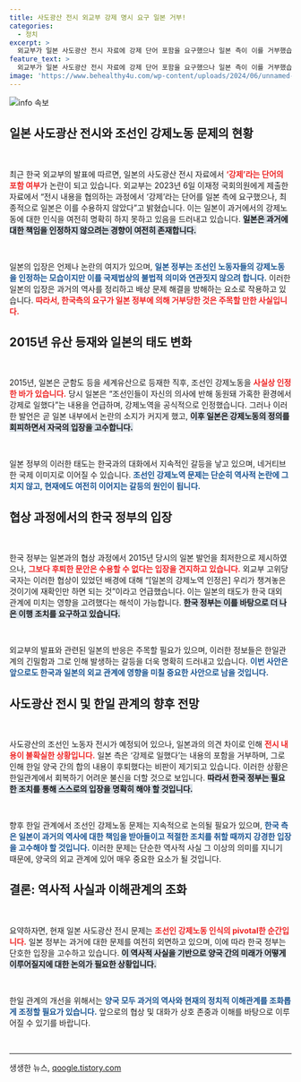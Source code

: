 ```yaml
---
title: 사도광산 전시 외교부 강제 명시 요구 일본 거부!
categories:
  - 정치
excerpt: >
  외교부가 일본 사도광산 전시 자료에 강제 단어 포함을 요구했으나 일본 측이 이를 거부했습니다. 2015년 군함도 인정에 따른 후퇴 논란이 일고 있는 이번 사안, 그 배경과 향후 한일 관계는? 클릭해 더 알아보세요!
feature_text: >
  외교부가 일본 사도광산 전시 자료에 강제 단어 포함을 요구했으나 일본 측이 이를 거부했습니다. 2015년 군함도 인정에 따른 후퇴 논란이 일고 있는 이번 사안, 그 배경과 향후 한일 관계는? 클릭해 더 알아보세요!
image: 'https://www.behealthy4u.com/wp-content/uploads/2024/06/unnamed-file.png'
---
```


<p><img src="https://www.behealthy4u.com/wp-content/uploads/2024/06/unnamed-file.png" alt="info 속보" /></p>

<h2 data-ke-size="size26">일본 사도광산 전시와 조선인 강제노동 문제의 현황</h2>

<p data-ke-size="size16">&nbsp;</p>

<p data-ke-size="size16">최근 한국 외교부의 발표에 따르면, 일본의 사도광산 전시 자료에서 <b><span style="color: #ee2323;">‘강제’라는 단어의 포함 여부</span></b>가 논란이 되고 있습니다. 외교부는 2023년 6일 이재정 국회의원에게 제출한 자료에서 “전시 내용을 협의하는 과정에서 ‘강제’라는 단어를 일본 측에 요구했으나, 최종적으로 일본은 이를 수용하지 않았다”고 밝혔습니다. 이는 일본이 과거에서의 강제노동에 대한 인식을 여전히 명확히 하지 못하고 있음을 드러내고 있습니다. <b><span style="background-color: #21538527;">일본은 과거에 대한 책임을 인정하지 않으려는 경향이 여전히 존재합니다.</span></b></p>

<p data-ke-size="size16">&nbsp;</p>

<p data-ke-size="size16">일본의 입장은 언제나 논란의 여지가 있으며, <b><span style="color: #1a5490;">일본 정부는 조선인 노동자들의 강제노동을 인정하는 모습이지만 이를 국제법상의 불법적 의미와 연관짓지 않으려 합니다.</span></b> 이러한 일본의 입장은 과거의 역사를 정리하고 배상 문제 해결을 방해하는 요소로 작용하고 있습니다. <b><span style="color: #ee2323;">따라서, 한국측의 요구가 일본 정부에 의해 거부당한 것은 주목할 만한 사실입니다.</span></b></p>

<h2 data-ke-size="size26">2015년 유산 등재와 일본의 태도 변화</h2>

<p data-ke-size="size16">&nbsp;</p>

<p data-ke-size="size16">2015년, 일본은 군함도 등을 세계유산으로 등재한 직후, 조선인 강제노동을 <b><span style="color: #ee2323;">사실상 인정한 바가 있습니다.</span></b> 당시 일본은 “조선인들이 자신의 의사에 반해 동원돼 가혹한 환경에서 강제로 일했다”는 내용을 언급하며, 강제노역을 공식적으로 인정했습니다. 그러나 이러한 발언은 곧 일본 내부에서 논란의 소지가 커지게 했고, <b><span style="background-color: #21538527;">이후 일본은 강제노동의 정의를 회피하면서 자국의 입장을 고수합니다.</span></b></p>

<p data-ke-size="size16">&nbsp;</p>

<p data-ke-size="size16">일본 정부의 이러한 태도는 한국과의 대화에서 지속적인 갈등을 낳고 있으며, 네거티브한 국제 이미지로 이어질 수 있습니다. <b><span style="color: #1a5490;">조선인 강제노역 문제는 단순히 역사적 논란에 그치지 않고, 현재에도 여전히 이어지는 갈등의 원인이 됩니다.</span></b></p>

<h2 data-ke-size="size26">협상 과정에서의 한국 정부의 입장</h2>

<p data-ke-size="size16">&nbsp;</p>

<p data-ke-size="size16">한국 정부는 일본과의 협상 과정에서 2015년 당시의 일본 발언을 최저한으로 제시하였으나, <b><span style="color: #ee2323;">그보다 후퇴한 문안은 수용할 수 없다는 입장을 견지하고 있습니다.</span></b> 외교부 고위당국자는 이러한 협상이 있었던 배경에 대해 “[일본의 강제노역 인정은] 우리가 챙겨놓은 것이기에 재확인만 하면 되는 것”이라고 언급했습니다. 이는 일본의 태도가 한국 대외 관계에 미치는 영향을 고려했다는 해석이 가능합니다. <b><span style="background-color: #21538527;">한국 정부는 이를 바탕으로 더 나은 이행 조치를 요구하고 있습니다.</span></b></p>

<p data-ke-size="size16">&nbsp;</p>

<p data-ke-size="size16">외교부의 발표와 관련된 일본의 반응은 주목할 필요가 있으며, 이러한 정보들은 한일관계의 긴밀함과 그로 인해 발생하는 갈등을 더욱 명확히 드러내고 있습니다. <b><span style="color: #1a5490;">이번 사안은 앞으로도 한국과 일본의 외교 관계에 영향을 미칠 중요한 사안으로 남을 것입니다.</span></b></p>

<h2 data-ke-size="size26">사도광산 전시 및 한일 관계의 향후 전망</h2>

<p data-ke-size="size16">&nbsp;</p>

<p data-ke-size="size16">사도광산의 조선인 노동자 전시가 예정되어 있으나, 일본과의 의견 차이로 인해 <b><span style="color: #ee2323;">전시 내용이 불확실한 상황입니다.</span></b> 일본 측은 ‘강제로 일했다’는 내용의 포함을 거부하며, 그로 인해 한일 양국 간의 합의 내용이 후퇴했다는 비판이 제기되고 있습니다. 이러한 상황은 한일관계에서 회복하기 어려운 불신을 더할 것으로 보입니다. <b><span style="background-color: #21538527;">따라서 한국 정부는 필요한 조치를 통해 스스로의 입장을 명확히 해야 할 것입니다.</span></b></p>

<p data-ke-size="size16">&nbsp;</p>

<p data-ke-size="size16">향후 한일 관계에서 조선인 강제노동 문제는 지속적으로 논의될 필요가 있으며, <b><span style="color: #1a5490;">한국 측은 일본이 과거의 역사에 대한 책임을 받아들이고 적절한 조치를 취할 때까지 강경한 입장을 고수해야 할 것입니다.</span></b> 이러한 문제는 단순한 역사적 사실 그 이상의 의미를 지니기 때문에, 양국의 외교 관계에 있어 매우 중요한 요소가 될 것입니다.</p>

<h2 data-ke-size="size26">결론: 역사적 사실과 이해관계의 조화</h2>

<p data-ke-size="size16">&nbsp;</p>

<p data-ke-size="size16">요약하자면, 현재 일본 사도광산 전시 문제는 <b><span style="color: #ee2323;">조선인 강제노동 인식의 pivotal한 순간입니다.</span></b> 일본 정부는 과거에 대한 문제를 여전히 외면하고 있으며, 이에 따라 한국 정부는 단호한 입장을 고수하고 있습니다. <b><span style="background-color: #21538527;">이 역사적 사실을 기반으로 양국 간의 미래가 어떻게 이루어질지에 대한 논의가 필요한 상황입니다.</span></b></p>

<p data-ke-size="size16">&nbsp;</p>

<p data-ke-size="size16">한일 관계의 개선을 위해서는 <b><span style="color: #1a5490;">양국 모두 과거의 역사와 현재의 정치적 이해관계를 조화롭게 조정할 필요가 있습니다.</span></b> 앞으로의 협상 및 대화가 상호 존중과 이해를 바탕으로 이루어질 수 있기를 바랍니다.</p>

<p data-ke-size="size16">&nbsp;</p>

<hr />
생생한 뉴스, <a href="https://qoogle.tistory.com" rel="dofollow">qoogle.tistory.com</a>


